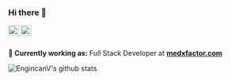### Hi there 👋

<a href="https://twitter.com/mjavadhpour">
  <img align="left" alt="Mohammad Javad Hosein Pour | Twitter" width="22px" src="https://cdn.jsdelivr.net/npm/simple-icons@v3/icons/twitter.svg" />
</a>
<a href="https://www.linkedin.com/in/mjavadhpour">
  <img align="left" alt="Mohammad Javad Hosein Pour | LinkedIn" width="22px" src="https://cdn.jsdelivr.net/npm/simple-icons@v3/icons/linkedin.svg" />
</a>
<br>
<br>

**💼 Currently working as:** Full Stack Developer at <a href="http://medxfactor.com/" target="_blank"><b>medxfactor.com</b></a>

![EngincanV's github stats](https://github-readme-stats.vercel.app/api?username=mjavadhpour&show_icons=true&line_height=30&count_private=true)
